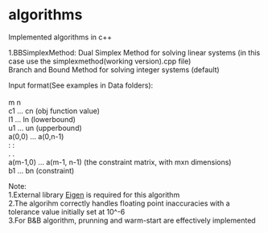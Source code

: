 # algorithms
Implemented algorithms in c++

1.BBSimplexMethod:
  Dual Simplex Method for solving linear systems (in this case use the simplexmethod(working version).cpp file)</br>
  Branch and Bound Method for solving integer systems (default)</br>
  
  Input format(See examples in Data folders):</br>
  </br>
  m n</br>
  c1 ... cn (obj function value)</br>
  l1 ... ln (lowerbound) </br>
  u1 ... un (upperbound) </br>
  a(0,0) ... a(0,n-1)    </br>
  :             :        </br>
  .             .        </br>
  a(m-1,0) ... a(m-1, n-1) (the constraint matrix, with mxn dimensions) </br>
  b1 ... bn    (constraint) </br>
  
  Note: </br>
  1.External library <a href="http://eigen.tuxfamily.org/index.php?title=Main_Page">Eigen</a> is required for this algorithm</br>
  2.The algorihm correctly handles floating point inaccuracies with a tolerance value initially set at 10^-6</br>
  3.For B&B algorithm, prunning and warm-start are effectively implemented</br>
